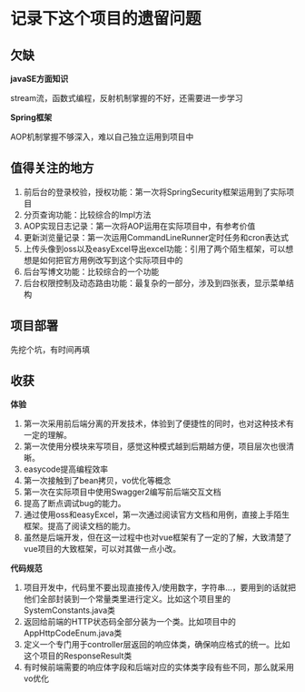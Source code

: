 # 记录下这个项目的遗留问题

## 欠缺

**javaSE方面知识**

stream流，函数式编程，反射机制掌握的不好，还需要进一步学习

**Spring框架**

AOP机制掌握不够深入，难以自己独立运用到项目中

## 值得关注的地方

1. 前后台的登录校验，授权功能：第一次将SpringSecurity框架运用到了实际项目
2. 分页查询功能：比较综合的Impl方法
3. AOP实现日志记录：第一次将AOP运用在实际项目中，有参考价值
4. 更新浏览量记录：第一次运用CommandLineRunner定时任务和cron表达式
5. 上传头像到oss以及easyExcel导出excel功能：引用了两个陌生框架，可以想想是如何把官方用例改写到这个实际项目中的
6. 后台写博文功能：比较综合的一个功能
7. 后台权限控制及动态路由功能：最复杂的一部分，涉及到四张表，显示菜单结构

## 项目部署

先挖个坑，有时间再填

## 收获

**体验**

1. 第一次采用前后端分离的开发技术，体验到了便捷性的同时，也对这种技术有一定的理解。
2. 第一次使用分模块来写项目，感觉这种模式越到后期越方便，项目层次也很清晰。
3. easycode提高编程效率
4. 第一次接触到了bean拷贝，vo优化等概念
5. 第一次在实际项目中使用Swagger2编写前后端交互文档
6. 提高了断点调试bug的能力。
7. 通过使用oss和easyExcel，第一次通过阅读官方文档和用例，直接上手陌生框架。提高了阅读文档的能力。
8. 虽然是后端开发，但在这一过程中也对vue框架有了一定的了解，大致清楚了vue项目的大致框架，可以对其做一点小改。

**代码规范**

1. 项目开发中，代码里不要出现直接传入/使用数字，字符串...，要用到的话就把他们全部封装到一个常量类里进行定义。比如这个项目里的SystemConstants.java类
2. 返回给前端的HTTP状态码全部分装为一个类。比如项目中的AppHttpCodeEnum.java类
3. 定义一个专门用于controller层返回的响应体类，确保响应格式的统一。比如这个项目的ResponseResult类
4. 有时候前端需要的响应体字段和后端对应的实体类字段有些不同，那么就采用vo优化
